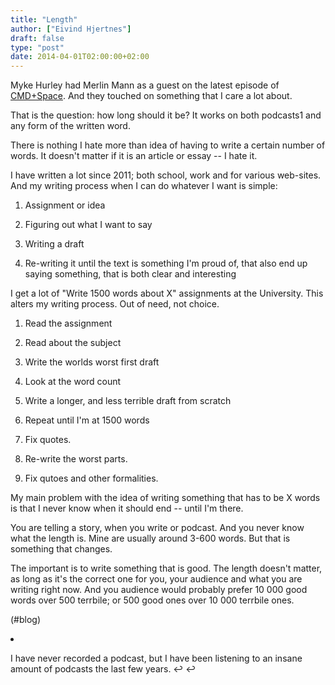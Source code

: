 ```yaml
---
title: "Length"
author: ["Eivind Hjertnes"]
draft: false
type: "post"
date: 2014-04-01T02:00:00+02:00
---
```


Myke Hurley had Merlin Mann as a guest on the latest episode of
[CMD+Space](http://5by5.tv/cmdspace/90). And they touched on something
that I care a lot about.

That is the question: how long should it be? It works on both podcasts1
and any form of the written word.

There is nothing I hate more than idea of having to write a certain
number of words. It doesn't matter if it is an article or essay -- I
hate it.

I have written a lot since 2011; both school, work and for various
web-sites. And my writing process when I can do whatever I want is
simple:

1.  Assignment or idea

2.  Figuring out what I want to say

3.  Writing a draft

4.  Re-writing it until the text is something I'm proud of, that also end
    up saying something, that is both clear and interesting

I get a lot of "Write 1500 words about X" assignments at the University.
This alters my writing process. Out of need, not choice.

1.  Read the assignment

    <div class="HTML">
      <div></div>

    </p>

    </div>

2.  Read about the subject

3.  Write the worlds worst first draft

4.  Look at the word count

5.  Write a longer, and less terrible draft from scratch

6.  Repeat until I'm at 1500 words

7.  Fix quotes.

8.  Re-write the worst parts.

9.  Fix qutoes and other formalities.

My main problem with the idea of writing something that has to be X
words is that I never know when it should end -- until I'm there.

You are telling a story, when you write or podcast. And you never know
what the length is. Mine are usually around 3-600 words. But that is
something that changes.

The important is to write something that is good. The length doesn't
matter, as long as it's the correct one for you, your audience and what
you are writing right now. And you audience would probably prefer 10 000
good words over 500 terrbile; or 500 good ones over 10 000 terrbile
ones.

(#blog)

<div class="HTML">
  <div></div>

<li id="fn-0">

</div>

I have never recorded a podcast, but I have been listening to an insane
amount of podcasts the last few years. ↩ ↩

